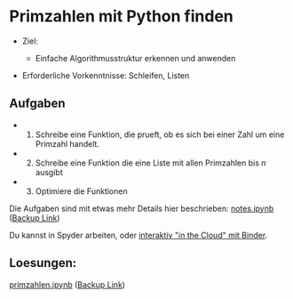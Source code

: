 # Primzahlen mit Python finden

- Ziel:
    - Einfache Algorithmusstruktur erkennen und anwenden

- Erforderliche Vorkenntnisse: Schleifen, Listen

## Aufgaben

* 1. Schreibe eine Funktion, die prueft, ob es sich bei einer Zahl um eine Primzahl handelt.

* 2. Schreibe eine Funktion die eine Liste mit allen Primzahlen bis _n_ ausgibt

* 3. Optimiere die Funktionen

Die Aufgaben sind mit etwas mehr Details hier beschrieben: [notes.ipynb](notes.ipynb) ([Backup Link](https://nbviewer.jupyter.org/github/fangohr/jrg/blob/master/F01-Primzahlen/notes.ipynb))

Du kannst in Spyder arbeiten, oder [interaktiv "in the Cloud" mit Binder](https://mybinder.org/v2/gh/fangohr/jrg/master?filepath=F01-Primzahlen%2Fnotes.ipynb).



































## Loesungen:

[primzahlen.ipynb](primzahlen.ipynb) ([Backup Link](https://nbviewer.jupyter.org/github/fangohr/jrg/blob/master/F01-Primzahlen/primzahlen.ipynb))
